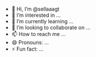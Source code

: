 - 👋 Hi, I’m @sellaaagt
- 👀 I’m interested in ...
- 🌱 I’m currently learning ...
- 💞️ I’m looking to collaborate on ...
- 📫 How to reach me ...
- 😄 Pronouns: ...
- ⚡ Fun fact: ...

<!---
sellaaagt/sellaaagt is a ✨ special ✨ repository because its `README.md` (this file) appears on your GitHub profile.
You can click the Preview link to take a look at your changes.
--->
